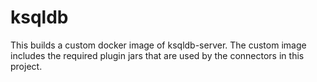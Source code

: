 # ksqldb

This builds a custom docker image of ksqldb-server.
The custom image includes the required plugin jars
that are used by the connectors in this project.
